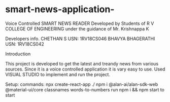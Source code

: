 # smart-news-application-
Voice Controlled SMART NEWS READER
Developed by Students of R V COLLEGE OF ENGINEERING under the guidance of Mr. Krishnappa K

Developers info. CHETHAN S USN: 1RV18CS046 BHAVYA BHAGERATHI USN: 1RV18CS042

Introduction

This project is developed to get the latest and treandy news from various sources. Since it is a voice controlled application it is vary easy to use. Used VISUAL STUDIO to implement and run the project.

Setup: commands: npx create-react-app ./ npm i @alan-ai/alan-sdk-web @material-ui/core classnames words-to-numbers
run npm i && npm start to start
